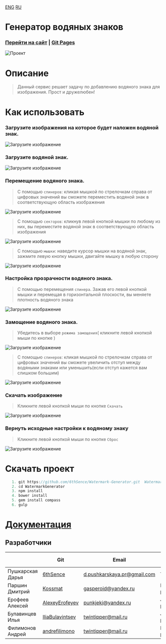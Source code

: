 [ENG](https://github.com/6thSence/Watermark-Generator/blob/readme/README/ENG/README.md) [RU](https://github.com/6thSence/Watermark-Generator/tree/readme/README/RU)  # Генератор водяных знаков ### [Перейти на сайт](http://filimonow.ru/ "Генератор водяных знаков") | [Git Pages](http://6thsence.github.io/Watermark-Generator/ "Watermark Generator")![ Проект ](https://github.com/6thSence/Watermark-Generator/raw/readme/README/image/RU/project.png)# Описание> Данный сервис решает задачу по добавлению водяного знака для изображения. Прост и дружелюбен! # Как использовать ### Загрузите изображения на которое будет наложен водяной знак.![Загрузите изображение](https://github.com/6thSence/Watermark-Generator/raw/readme/README/image/RU/download_1.png)### Загрузите водяной знак.![Загрузите изображение](https://github.com/6thSence/Watermark-Generator/raw/readme/README/image/RU/download_2.png)### Перемещение водяного знака.> C помощью `спинеров`: кликая мышкой по стрелочкам справа от цифровых значений вы сможете переместить водяной знак в соответствующую область изображения![Загрузите изображение](https://github.com/6thSence/Watermark-Generator/raw/readme/README/image/RU/move_1.png)> C помощью `секторов`: кликнув левой кнопкой мышки по любому из них, вы переместите водяной знак в соответствующую область изображения![Загрузите изображение](https://github.com/6thSence/Watermark-Generator/raw/readme/README/image/RU/move_2.png)> С помощью `мышки`: наведите курсор мышки на водяной знак, зажмите левую кнопку мышки, двигайте мышку в любую сторону![Загрузите изображение](https://github.com/6thSence/Watermark-Generator/raw/readme/README/image/RU/move_3.png)### Настройка прозрачности водяного знака. > C помощью перемещения `спинера`. Зажав его левой кнопкой мышки и перемещая в горизонтальной плоскости, вы меняете плотность водяного знака ![Загрузите изображение](https://github.com/6thSence/Watermark-Generator/raw/readme/README/image/RU/opacity.png)    ### Замощение водяного знака. > Убедитесь в выборе `режима замощения`( кликните левой кнопкой мыши по кнопке )![Загрузите изображение](https://github.com/6thSence/Watermark-Generator/raw/readme/README/image/RU/tiling_1.png)> С помощью `спинеров`: кликая мышкой по стрелочкам справа от цифровых значений вы сможете увеличить отступ между водяными знаками или уменьшить(если отступ кажется вам слишком большим)![Загрузите изображение](https://github.com/6thSence/Watermark-Generator/raw/readme/README/image/RU/tiling_2.png)    ### Скачать изображение > Кликните левой кнопкой мыши по кнопке `Скачать`    ![Загрузите изображение](https://github.com/6thSence/Watermark-Generator/raw/readme/README/image/RU/download.png)    ### Вернуть исходные  настройки к водяному знаку> Кликните левой кнопкой мыши по кнопке `Сброс`![Загрузите изображение](https://github.com/6thSence/Watermark-Generator/raw/readme/README/image/RU/reset.png)# Скачать проект``` js   1. git https://github.com/6thSence/Watermark-Generator.git  WatermarkGenerator   2. cd WatermarkGenerator   3. npm install   4. bower install   5. gem install compass   6. gulp```   # [Документация](https://github.com/6thSence/Watermark-Generator/blob/readme/README/RU/documentation.md)## Разработчики |            | Git | Email | Работа в проекте || ---------- | --- | ----- | ---------------- || Пушкарская Дарья | [6thSence](https://github.com/6thSence) | d.pushkarskaya.pr@gmail.com | Тим-лид | | Паршин Дмитрий | [Kossmat](https://github.com/Kossmat) | gasperoid@yandex.ru | Frontend-разработчик || Ерофеев Алексей | [AlexeyErofeyev](https://github.com/AlexeyErofeyev) | punkjeki@yandex.ru | JS-разарботчик || Булавинцев Илья | [IliaBulavintsev](https://github.com/IliaBulavintsev) | twintipper@mail.ru | JS-разарботчик || Филимонов Андрей | [andrefilimono](https://github.com/andrefilimono) | twintipper@mail.ru | PHP-разарботчик |